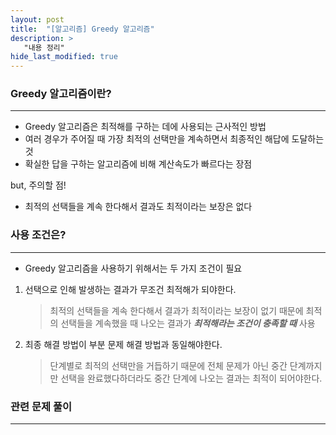 ```yaml
---
layout: post
title:  "[알고리즘] Greedy 알고리즘"
description: > 
   "내용 정리"
hide_last_modified: true
---
```

### Greedy 알고리즘이란?
***
- Greedy 알고리즘은 최적해를 구하는 데에 사용되는 근사적인 방법
- 여러 경우가 주어질 때 가장 최적의 선택만을 계속하면서 최종적인 해답에 도달하는 것
- 확실한 답을 구하는 알고리즘에 비해 계산속도가 빠르다는 장점

but, 주의할 점!
- 최적의 선택들을 계속 한다해서 결과도 최적이라는 보장은 없다

### 사용 조건은?
***
- Greedy 알고리즘을 사용하기 위해서는 두 가지 조건이 필요
1. 선택으로 인해 발생하는 결과가 무조건 최적해가 되야한다.
    > 최적의 선택들을 계속 한다해서 결과가 최적이라는 보장이 없기 때문에 
   > 최적의 선택들을 계속했을 때 나오는 결과가 ***최적해라는 조건이 충족할 때*** 사용
     
2. 최종 해결 방법이 부분 문제 해결 방법과 동일해야한다.
    > 단계별로 최적의 선택만을 거듭하기 때문에 전체 문제가 아닌 중간 단계까지만 선택을 완료했다하더라도
   > 중간 단계에 나오는 결과는 최적이 되어야한다.

### 관련 문제 풀이
***

